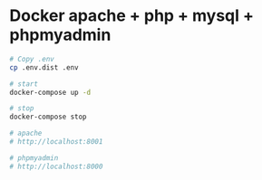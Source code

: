 # Docker apache + php + mysql + phpmyadmin

```bash
# Copy .env
cp .env.dist .env

# start
docker-compose up -d

# stop
docker-compose stop

# apache
# http://localhost:8001

# phpmyadmin
# http://localhost:8000
```


